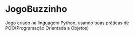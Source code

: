 # JogoBuzzinho
 Jogo criado na linguagem Python, usando boas práticas de POO(Programação Orientada a Objetos)
